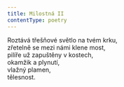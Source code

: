 ```yaml
---
title: Milostná II
contentType: poetry
---
```


<section>

Roztává třešňové světlo na tvém krku,  
zřetelně se mezi námi klene most,  
pilíře už zapuštěny v kostech,  
okamžik a plynutí,  
vlažný plamen,  
tělesnost.

</section>
